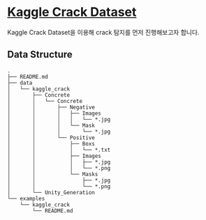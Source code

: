 # [Kaggle Crack Dataset](https://www.kaggle.com/datasets/yatata1/crack-dataset)

Kaggle Crack Dataset을 이용해 crack 탐지를 먼저 진행해보고자 합니다.

## Data Structure

```
.
├── README.md
├── data
│   └── kaggle_crack
│       ├── Concrete
│       │   └── Concrete
│       │       ├── Negative
│       │       │   ├── Images
│       │       │   │   └── *.jpg
│       │       │   └── Mask
│       │       │       └── *.jpg
│       │       └── Positive
│       │           ├── Boxs
│       │           │   └── *.txt
│       │           ├── Images
│       │           │   ├── *.jpg
│       │           │   └── *.png
│       │           └── Masks
│       │               ├── *.jpg
│       │               └── *.png
│       └── Unity_Generation
└── examples
    └── kaggle_crack
        └── README.md
```